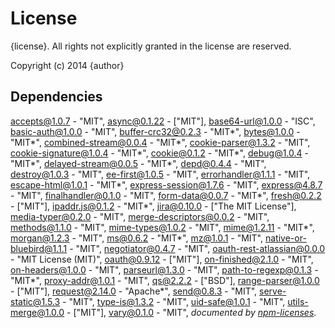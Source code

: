 # License

{license}. All rights not explicitly granted in the license are reserved.

Copyright (c) 2014 {author}

## Dependencies
[accepts@1.0.7](&quot;https://github.com/expressjs/accepts&quot;) - &quot;MIT&quot;, [async@0.1.22](&quot;https://github.com/caolan/async&quot;) - [&quot;MIT&quot;], [base64-url@1.0.0](&quot;https://github.com/joaquimserafim/base64-url&quot;) - &quot;ISC&quot;, [basic-auth@1.0.0](&quot;https://github.com/visionmedia/node-basic-auth&quot;) - &quot;MIT&quot;, [buffer-crc32@0.2.3](&quot;https://github.com/brianloveswords/buffer-crc32&quot;) - &quot;MIT*&quot;, [bytes@1.0.0](&quot;https://github.com/visionmedia/bytes.js&quot;) - &quot;MIT*&quot;, [combined-stream@0.0.4](&quot;https://github.com/felixge/node-combined-stream&quot;) - &quot;MIT*&quot;, [cookie-parser@1.3.2](&quot;https://github.com/expressjs/cookie-parser&quot;) - &quot;MIT&quot;, [cookie-signature@1.0.4](&quot;https://github.com/visionmedia/node-cookie-signature&quot;) - &quot;MIT*&quot;, [cookie@0.1.2](&quot;https://github.com/shtylman/node-cookie&quot;) - &quot;MIT*&quot;, [debug@1.0.4](&quot;https://github.com/visionmedia/debug&quot;) - &quot;MIT*&quot;, [delayed-stream@0.0.5](&quot;https://github.com/felixge/node-delayed-stream&quot;) - &quot;MIT*&quot;, [depd@0.4.4](&quot;https://github.com/dougwilson/nodejs-depd&quot;) - &quot;MIT&quot;, [destroy@1.0.3](&quot;https://github.com/stream-utils/destroy&quot;) - &quot;MIT&quot;, [ee-first@1.0.5](&quot;https://github.com/jonathanong/ee-first&quot;) - &quot;MIT&quot;, [errorhandler@1.1.1](&quot;https://github.com/expressjs/errorhandler&quot;) - &quot;MIT&quot;, [escape-html@1.0.1](&quot;https://github.com/component/escape-html&quot;) - &quot;MIT*&quot;, [express-session@1.7.6](&quot;https://github.com/expressjs/session&quot;) - &quot;MIT&quot;, [express@4.8.7](&quot;https://github.com/strongloop/express&quot;) - &quot;MIT&quot;, [finalhandler@0.1.0](&quot;https://github.com/expressjs/finalhandler&quot;) - &quot;MIT&quot;, [form-data@0.0.7](&quot;https://github.com/felixge/node-form-data&quot;) - &quot;MIT*&quot;, [fresh@0.2.2](&quot;https://github.com/visionmedia/node-fresh&quot;) - [&quot;MIT&quot;], [ipaddr.js@0.1.2](&quot;https://github.com/whitequark/ipaddr.js&quot;) - &quot;MIT*&quot;, [jira@0.10.0](&quot;http://github.com/steves/node-jira&quot;) - [&quot;The MIT License&quot;], [media-typer@0.2.0](&quot;https://github.com/expressjs/media-typer&quot;) - &quot;MIT&quot;, [merge-descriptors@0.0.2](&quot;https://github.com/component/merge-descriptors&quot;) - &quot;MIT&quot;, [methods@1.1.0](&quot;https://github.com/visionmedia/node-methods&quot;) - &quot;MIT&quot;, [mime-types@1.0.2](&quot;https://github.com/expressjs/mime-types&quot;) - &quot;MIT&quot;, [mime@1.2.11](&quot;https://github.com/broofa/node-mime&quot;) - &quot;MIT*&quot;, [morgan@1.2.3](&quot;https://github.com/expressjs/morgan&quot;) - &quot;MIT&quot;, [ms@0.6.2](&quot;https://github.com/guille/ms.js&quot;) - &quot;MIT*&quot;, [mz@1.0.1](&quot;https://github.com/normalize/mz&quot;) - &quot;MIT&quot;, [native-or-bluebird@1.1.1](&quot;https://github.com/normalize/native-or-bluebird&quot;) - &quot;MIT&quot;, [negotiator@0.4.7](&quot;https://github.com/federomero/negotiator&quot;) - &quot;MIT&quot;, [oauth-rest-atlassian@0.0.0](&quot;https://github.com/Cellarise/OAuth-REST-Atlassian&quot;) - &quot;MIT License (MIT)&quot;, [oauth@0.9.12](&quot;http://github.com/ciaranj/node-oauth&quot;) - [&quot;MIT&quot;], [on-finished@2.1.0](&quot;https://github.com/jshttp/on-finished&quot;) - &quot;MIT&quot;, [on-headers@1.0.0](&quot;https://github.com/jshttp/on-headers&quot;) - &quot;MIT&quot;, [parseurl@1.3.0](&quot;https://github.com/expressjs/parseurl&quot;) - &quot;MIT&quot;, [path-to-regexp@0.1.3](&quot;https://github.com/component/path-to-regexp&quot;) - &quot;MIT*&quot;, [proxy-addr@1.0.1](&quot;https://github.com/expressjs/proxy-addr&quot;) - &quot;MIT&quot;, [qs@2.2.2](&quot;https://github.com/hapijs/qs&quot;) - [&quot;BSD&quot;], [range-parser@1.0.0](&quot;https://github.com/visionmedia/node-range-parser&quot;) - [&quot;MIT&quot;], [request@2.14.0](&quot;http://github.com/mikeal/request&quot;) - &quot;Apache*&quot;, [send@0.8.3](&quot;https://github.com/visionmedia/send&quot;) - &quot;MIT&quot;, [serve-static@1.5.3](&quot;https://github.com/expressjs/serve-static&quot;) - &quot;MIT&quot;, [type-is@1.3.2](&quot;https://github.com/expressjs/type-is&quot;) - &quot;MIT&quot;, [uid-safe@1.0.1](&quot;https://github.com/crypto-utils/uid-safe&quot;) - &quot;MIT&quot;, [utils-merge@1.0.0](&quot;https://github.com/jaredhanson/utils-merge&quot;) - [&quot;MIT&quot;], [vary@0.1.0](&quot;https://github.com/expressjs/vary&quot;) - &quot;MIT&quot;, 
*documented by [npm-licenses](http://github.com/AceMetrix/npm-license.git)*.